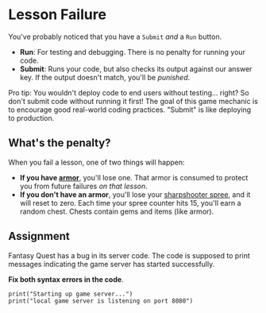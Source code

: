 # Lesson Failure

You've probably noticed that you have a `Submit` _and_ a `Run` button.

- **Run**: For testing and debugging. There is no penalty for running your code.
- **Submit**: Runs your code, but also checks its output against our answer key. If the output doesn't match, you'll be _punished_.

Pro tip: You wouldn't deploy code to end users without testing... right? So don't submit code without running it first! The goal of this game mechanic is to encourage good real-world coding practices. "Submit" is like deploying to production.

## What's the penalty?

When you fail a lesson, one of two things will happen:

- **If you have [armor](https://www.boot.dev/lessons/142c8a73-5ede-49a6-9460-563890646023#)**, you'll lose one. That armor is consumed to protect you from future failures _on that lesson_.
- **If you don't have an armor**, you'll lose your [sharpshooter spree](https://www.boot.dev/lessons/142c8a73-5ede-49a6-9460-563890646023#), and it will reset to zero. Each time your spree counter hits 15, you'll earn a random chest. Chests contain gems and items (like armor).

## Assignment

Fantasy Quest has a bug in its server code. The code is supposed to print messages indicating the game server has started successfully.

**Fix both syntax errors in the code**.


```
print("Starting up game server...")
print("local game server is listening on port 8080")
```
